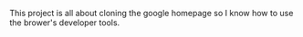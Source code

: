 This project is all about cloning the google homepage so I know how to use the brower's developer tools.